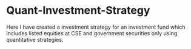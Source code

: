 # Quant-Investment-Strategy
Here I have created a investment strategy for an investment fund which includes listed equities at CSE and government securities only using quantitative strategies.

